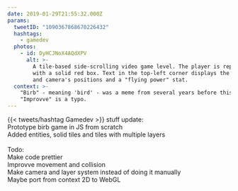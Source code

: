 ```yaml
---
date: 2019-01-29T21:55:32.000Z
params:
  tweetID: "1090367868670226432"
  hashtags:
    - gamedev
  photos:
    - id: DyHCJNoX4AQdXPV
      alt: >-
        A tile-based side-scrolling video game level. The player is represented
        with a solid red box. Text in the top-left corner displays the player
        and camera's positions and a "flying power" stat.
  context: >-
    "Birb" - meaning 'bird' - was a meme from several years before this Tweet.
    "Improvve" is a typo.
---
```


{{< tweets/hashtag Gamedev >}} stuff update:\
Prototype birb game in JS from scratch\
Added entities, solid tiles and tiles with multiple layers\
\
Todo:\
Make code prettier\
Improvve movement and collision\
Make camera and layer system instead of doing it manually\
Maybe port from context 2D to WebGL
